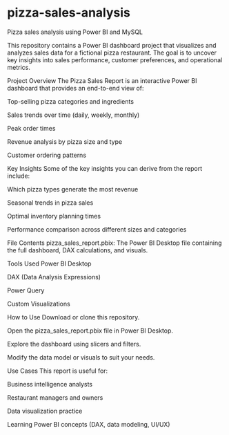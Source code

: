# pizza-sales-analysis
Pizza sales analysis using Power BI and MySQL

This repository contains a Power BI dashboard project that visualizes and analyzes sales data for a fictional pizza restaurant. The goal is to uncover key insights into sales performance, customer preferences, and operational metrics.

Project Overview
The Pizza Sales Report is an interactive Power BI dashboard that provides an end-to-end view of:

Top-selling pizza categories and ingredients

Sales trends over time (daily, weekly, monthly)

Peak order times

Revenue analysis by pizza size and type

Customer ordering patterns

Key Insights
Some of the key insights you can derive from the report include:

Which pizza types generate the most revenue

Seasonal trends in pizza sales

Optimal inventory planning times

Performance comparison across different sizes and categories

File Contents
pizza_sales_report.pbix: The Power BI Desktop file containing the full dashboard, DAX calculations, and visuals.

Tools Used
Power BI Desktop

DAX (Data Analysis Expressions)

Power Query

Custom Visualizations

How to Use
Download or clone this repository.

Open the pizza_sales_report.pbix file in Power BI Desktop.

Explore the dashboard using slicers and filters.

Modify the data model or visuals to suit your needs.

Use Cases
This report is useful for:

Business intelligence analysts

Restaurant managers and owners

Data visualization practice

Learning Power BI concepts (DAX, data modeling, UI/UX)

